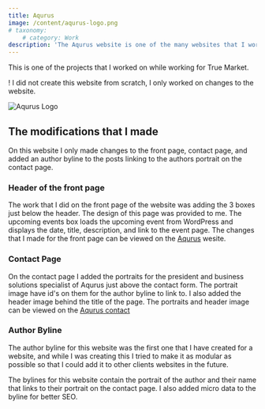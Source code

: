 ```yaml
---
title: Aqurus
image: /content/aqurus-logo.png
# taxonomy:
	# category: Work
description: 'The Aqurus website is one of the many websites that I worked on while working at True Market'
---
```


This is one of the projects that I worked on while working for True Market. 

! I did not create this website from scratch, I only worked on changes to the website.

![Aqurus Logo](/content/aqurus-logo.png)

## The modifications that I made

On this website I only made changes to the front page, contact page, and added an author byline to the posts linking to the authors portrait on the contact page.

### Header of the front page

The work that I did on the front page of the website was adding the 3 boxes just below the header. The design of this page was provided to me. The upcoming events box loads the upcoming event from WordPress and displays the date, title, description, and link to the event page. The changes that I made for the front page can be viewed on the [Aqurus](https://aqurus.ca) wesite.

### Contact Page

On the contact page I added the portraits for the president and business solutions specialist of Aqurus just above the contact form. The portrait image have id's on them for the author byline to link to. I also added the header image behind the title of the page. The portraits and header image can be viewed on the [Aqurus contact](https://aqurus.ca/about/contact)

### Author Byline

The author byline for this website was the first one that I have created for a website, and while I was creating this I tried to make it as modular as possible so that I could add it to other clients websites in the future. 

The bylines for this website contain the portrait of the author and their name that links to their portrait on the contact page. I also added micro data to the byline for better SEO.